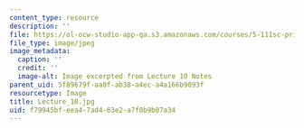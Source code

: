 ```yaml
---
content_type: resource
description: ''
file: https://ol-ocw-studio-app-qa.s3.amazonaws.com/courses/5-111sc-principles-of-chemical-science-fall-2014/f79945bfeea47ad463e2a7f0b9b07a34_Lecture_10.jpg
file_type: image/jpeg
image_metadata:
  caption: ''
  credit: ''
  image-alt: Image excerpted from Lecture 10 Notes
parent_uid: 5f89679f-aa0f-ab38-a4ec-a4a166b9093f
resourcetype: Image
title: Lecture_10.jpg
uid: f79945bf-eea4-7ad4-63e2-a7f0b9b07a34
---
```

